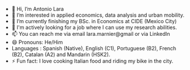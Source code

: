- 👋 Hi, I’m Antonio Lara 
- 👀 I’m interested in applied economics, data analysis and urban mobility.
- 🌱 I’m currently finishing my BSc. in Economics at CIDE (Mexico City)
- 💞️ I'm actively looking for a job where I can use my research abilities.
- 📫 You can reach me via email lara.marnier@gmail or via LinkedIn 
- 😄 Pronouns: He/Him
- Languages : Spanish (Native), English (C1), Portuguese (B2), French (B2), Catalan (A2) and Mandarin (HSK2).
- ⚡ Fun fact: I love cooking Italian food and riding my bike in the city.

<!---
AntonioLaraM/AntonioLaraM is a ✨ special ✨ repository because its `README.md` (this file) appears on your GitHub profile.
You can click the Preview link to take a look at your changes.
--->
